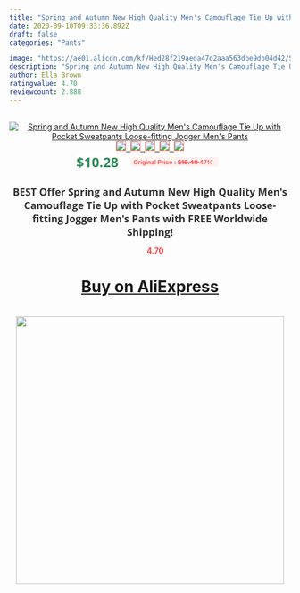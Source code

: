 ```yaml
---
title: "Spring and Autumn New High Quality Men's Camouflage Tie Up with Pocket Sweatpants Loose-fitting Jogger Men's Pants"
date: 2020-09-10T09:33:36.892Z
draft: false
categories: "Pants"

image: "https://ae01.alicdn.com/kf/Hed28f219aeda47d2aaa563dbe9db04d42/Spring-and-Autumn-New-High-Quality-Men-s-Camouflage-Tie-Up-with-Pocket-Sweatpants-Loose-fitting.jpg"
description: "Spring and Autumn New High Quality Men's Camouflage Tie Up with Pocket Sweatpants Loose-fitting Jogger Men's Pants"
author: Ella Brown
ratingvalue: 4.70
reviewcount: 2.888
---
```

<br>
<div style="text-align: center;">
<a href="https://s.click.aliexpress.com/e/_AWxIXb" target="_blank" rel="nofollow noopener noreferrer"><img alt="Spring and Autumn New High Quality Men's Camouflage Tie Up with Pocket Sweatpants Loose-fitting Jogger Men's Pants" class="magnifier-image" src="https://ae01.alicdn.com/kf/Hed28f219aeda47d2aaa563dbe9db04d42/Spring-and-Autumn-New-High-Quality-Men-s-Camouflage-Tie-Up-with-Pocket-Sweatpants-Loose-fitting.jpg_640x640.jpg">
<br>
<img style="border:1px solid salmon" src="https://ae01.alicdn.com/kf/Hed28f219aeda47d2aaa563dbe9db04d42/Spring-and-Autumn-New-High-Quality-Men-s-Camouflage-Tie-Up-with-Pocket-Sweatpants-Loose-fitting.jpg_120x120.jpg">&nbsp;&nbsp;<img style="border:1px solid salmon" src="https://ae01.alicdn.com/kf/H8f56d318f6da44d9b91c0a0269dee1778/Spring-and-Autumn-New-High-Quality-Men-s-Camouflage-Tie-Up-with-Pocket-Sweatpants-Loose-fitting.jpg_120x120.jpg">&nbsp;&nbsp;<img style="border:1px solid salmon" src="https://ae01.alicdn.com/kf/Ha885ba9d64f64a64a794a7118ad937ccu/Spring-and-Autumn-New-High-Quality-Men-s-Camouflage-Tie-Up-with-Pocket-Sweatpants-Loose-fitting.jpg_120x120.jpg">&nbsp;&nbsp;<img style="border:1px solid salmon" src="https://ae01.alicdn.com/kf/H626f806bffee4394a435b7a5eba49978X/Spring-and-Autumn-New-High-Quality-Men-s-Camouflage-Tie-Up-with-Pocket-Sweatpants-Loose-fitting.jpg_120x120.jpg">&nbsp;&nbsp;<img style="border:1px solid salmon" src="https://ae01.alicdn.com/kf/H4075567a82d5492b8500cbeeb2b57804Z/Spring-and-Autumn-New-High-Quality-Men-s-Camouflage-Tie-Up-with-Pocket-Sweatpants-Loose-fitting.jpg_120x120.jpg"></a></div><br0>
<div style="text-align: center;"><span style="background-color: white; border: 0px; box-sizing: border-box; color: seagreen; display: inline-block; font-family: &quot;open sans&quot; , &quot;arial&quot; , &quot;helvetica&quot; , sans-serif , &quot;heiti&quot;; font-size: 24px; font-stretch: inherit; font-weight: 700; line-height: inherit; margin: 0px 10px 0px 0px; padding: 0px; vertical-align: middle;">$10.28 </span>
<span style="background: rgb(255 , 241 , 241); border-radius: 3px; border: 0px; box-sizing: border-box; color: #ff4747; display: inline-block; font-family: inherit; font-size: 12px; font-stretch: inherit; font-style: inherit; font-variant: inherit; font-weight: 600; line-height: inherit; margin: 0px; padding: 2px 5px; transform: scale(0.9); vertical-align: middle;">Original Price : <b style="text-decoration: line-through;">$19.40 </b> 47%&nbsp;&nbsp;</span></div>
<h1 style="color: #333333; display: inline-block; font-family: &quot;open sans&quot; , &quot;arial&quot; , &quot;helvetica&quot; , sans-serif , &quot;heiti&quot;; font-size: 18px; font-stretch: inherit; font-weight: 700; text-align: center;">BEST Offer Spring and Autumn New High Quality Men's Camouflage Tie Up with Pocket Sweatpants Loose-fitting Jogger Men's Pants with FREE Worldwide Shipping!</h1>
<div style="color: #ff4747; text-align: center;">
<img src="https://4.bp.blogspot.com/-M0ZcTcb-5uY/XleCXlxnR4I/AAAAAAAAAEc/OrjgMkXV1oMQFaCRZj5HQwOCBcu3w1FegCPcBGAYYCw/s1600/star.png" style="height: 15px;">&nbsp;<b>4.70</b></div>
<div class="button_cont" align="center"><a class="buynow_a" href="https://s.click.aliexpress.com/e/_AWxIXb" target="_blank" rel="nofollow noopener noreferrer"><H1>Buy on AliExpress</H1></a></div><br>
<div class="separator" style="clear: both; text-align: center;">
<img src="https://lh3.googleusercontent.com/-pTy5HemUv9M/XlePHvY0dAI/AAAAAAAAAE4/0nX5iRUoIWY8eMW9Dpxeirr157OZliDIgCLcBGAsYHQ/s1600/badge.gif" width="480">
</div>
